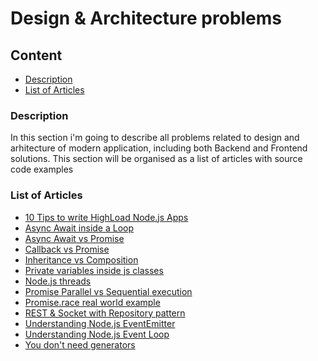 # Design & Architecture problems

## Content
* [Description](#description)
* [List of Articles](#list-of-articles)

### Description

In this section i'm going to describe all problems related to design and arhitecture of modern application, including both Backend and Frontend solutions.
This section will be organised as a list of articles with source code examples

### List of Articles

* [10 Tips to write HighLoad Node.js Apps](https://github.com/dgaydukov/how-to-become-a-senior-js-developer/blob/master/design-and-architecture/articles/10-tips-to-write-highload-nodejs-app.md)
* [Async Await inside a Loop](https://github.com/dgaydukov/how-to-become-a-senior-js-developer/blob/master/design-and-architecture/articles/async-await-inside-a-loop.md)
* [Async Await vs Promise](https://github.com/dgaydukov/how-to-become-a-senior-js-developer/blob/master/design-and-architecture/articles/async-await-vs-promise.md)
* [Callback vs Promise](https://github.com/dgaydukov/how-to-become-a-senior-js-developer/blob/master/design-and-architecture/articles/callback-vs-promise.md)
* [Inheritance vs Composition](https://github.com/dgaydukov/how-to-become-a-senior-js-developer/blob/master/design-and-architecture/articles/inheritance-vs-composition.md)
* [Private variables inside js classes](https://github.com/dgaydukov/how-to-become-a-senior-js-developer/blob/master/design-and-architecture/articles/js-class-private-variable.md)
* [Node.js threads](https://github.com/dgaydukov/how-to-become-a-senior-js-developer/blob/master/design-and-architecture/articles/nodejs-threads.md)
* [Promise Parallel vs Sequential execution](https://github.com/dgaydukov/how-to-become-a-senior-js-developer/blob/master/design-and-architecture/articles/promise-paralles-vs-sequential.md)
* [Promise.race real world example](https://github.com/dgaydukov/how-to-become-a-senior-js-developer/blob/master/design-and-architecture/articles/promise-race-real-wordl-example.md)
* [REST & Socket with Repository pattern](https://github.com/dgaydukov/how-to-become-a-senior-js-developer/blob/master/design-and-architecture/articles/rest-socket-repository.md)
* [Understanding Node.js EventEmitter](https://github.com/dgaydukov/how-to-become-a-senior-js-developer/blob/master/design-and-architecture/articles/understanding-event-emitter.md)
* [Understanding Node.js Event Loop](https://github.com/dgaydukov/how-to-become-a-senior-js-developer/blob/master/design-and-architecture/articles/understanding-event-loop.md)
* [You don't need generators](https://github.com/dgaydukov/how-to-become-a-senior-js-developer/blob/master/design-and-architecture/articles/you-dont-need-generators.md)



